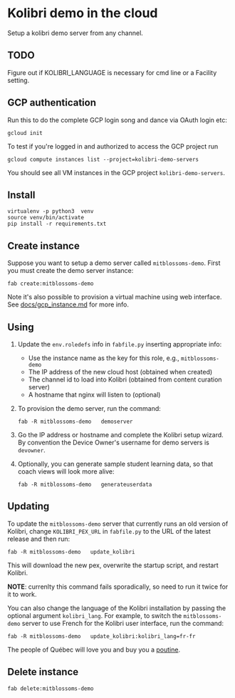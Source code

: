 Kolibri demo in the cloud
=========================

Setup a kolibri demo server from any channel.


TODO
----
Figure out if KOLIBRI_LANGUAGE is necessary for cmd line or a Facility setting.



GCP authentication
------------------
Run this to do the complete GCP login song and dance via OAuth login etc:

    gcloud init

To test if you're logged in and authorized to access the GCP project run

    gcloud compute instances list --project=kolibri-demo-servers

You should see all VM instances in the GCP project `kolibri-demo-servers`.


Install
-------

    virtualenv -p python3  venv
    source venv/bin/activate
    pip install -r requirements.txt



Create instance
---------------
Suppose you want to setup a demo server called `mitblossoms-demo`. First you must
create the demo server instance:

    fab create:mitblossoms-demo

Note it's also possible to provision a virtual machine using web interface.
See [docs/gcp_instance.md](docs/gcp_instance.md) for more info.


Using
-----

  1. Update the `env.roledefs` info in `fabfile.py` inserting appropriate info:
      - Use the instance name as the key for this role, e.g., `mitblossoms-demo`
      - The IP address of the new cloud host (obtained when created)
      - The channel id to load into Kolibri (obtained from content curation server)
      - A hostname that nginx will listen to (optional)

  2. To provision the demo server, run the command:

         fab -R mitblossoms-demo   demoserver

  3. Go the IP address or hostname and complete the Kolibri setup wizard.
     By convention the Device Owner's username for demo servers is `devowner`.

  4. Optionally, you can generate sample student learning data, so that coach
     views will look more alive:

         fab -R mitblossoms-demo   generateuserdata


Updating
--------
To update the `mitblossoms-demo` server that currently runs an old version of Kolibri,
change `KOLIBRI_PEX_URL` in `fabfile.py` to the URL of the latest release and then run:

    fab -R mitblossoms-demo   update_kolibri

This will download the new pex, overwrite the startup script, and restart Kolibri.

**NOTE**: currenlty this command fails sporadically, so need to run it twice for it to work.


You can also change the language of the Kolibri installation by passing the optional
argument `kolibri_lang`. For example, to switch the `mitblossoms-demo` server to
use French for the Kolibri user interface, run the command:

    fab -R mitblossoms-demo   update_kolibri:kolibri_lang=fr-fr

The people of Québec will love you and buy you a [poutine](https://en.wikipedia.org/wiki/Poutine).



Delete instance
---------------

    fab delete:mitblossoms-demo

